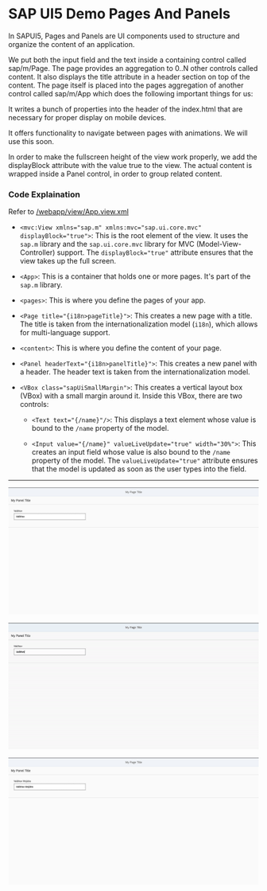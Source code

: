 # SAP UI5 Demo Pages And Panels

In SAPUI5, Pages and Panels are UI components used to structure and organize the content of an application.

We put both the input field and the text inside a containing control called sap/m/Page. The page provides an aggregation to 0..N other controls called content. It also displays the title attribute in a header section on top of the content. The page itself is placed into the pages aggregation of another control called sap/m/App which does the following important things for us:

It writes a bunch of properties into the header of the index.html that are necessary for proper display on mobile devices.

It offers functionality to navigate between pages with animations. We will use this soon.

In order to make the fullscreen height of the view work properly, we add the displayBlock attribute with the value true to the view. The actual content is wrapped inside a Panel control, in order to group related content.

### Code Explaination


Refer to [/webapp/view/App.view.xml](https://github.com/VaibhavMojidra/SAP-UI5---Demo-Pages-And-Panels/blob/master/webapp/view/App.view.xml "App.view.xml")


- `<mvc:View xmlns="sap.m" xmlns:mvc="sap.ui.core.mvc" displayBlock="true">`: This is the root element of the view. It uses the `sap.m` library and the `sap.ui.core.mvc` library for MVC (Model-View-Controller) support. The `displayBlock="true"` attribute ensures that the view takes up the full screen.

- `<App>`: This is a container that holds one or more pages. It's part of the `sap.m` library.

- `<pages>`: This is where you define the pages of your app.

- `<Page title="{i18n>pageTitle}">`: This creates a new page with a title. The title is taken from the internationalization model (`i18n`), which allows for multi-language support.

- `<content>`: This is where you define the content of your page.

- `<Panel headerText="{i18n>panelTitle}">`: This creates a new panel with a header. The header text is taken from the internationalization model.

- `<VBox class="sapUiSmallMargin">`: This creates a vertical layout box (VBox) with a small margin around it. Inside this VBox, there are two controls:

    - `<Text text="{/name}"/>`: This displays a text element whose value is bound to the `/name` property of the model.
    
    - `<Input value="{/name}" valueLiveUpdate="true" width="30%">`: This creates an input field whose value is also bound to the `/name` property of the model. The `valueLiveUpdate="true"` attribute ensures that the model is updated as soon as the user types into the field.

---

[![Vaibhav Mojidra - 1.jpeg](https://raw.githubusercontent.com/VaibhavMojidra/SAP-UI5---Demo-Pages-And-Panels/master/screenshots/1.jpeg "Vaibhav Mojidra")](https://vaibhavmojidra.github.io/site/)

[![Vaibhav Mojidra - 2.gif](https://raw.githubusercontent.com/VaibhavMojidra/SAP-UI5---Demo-Pages-And-Panels/master/screenshots/2.gif "Vaibhav Mojidra")](https://vaibhavmojidra.github.io/site/)

[![Vaibhav Mojidra - 3.jpeg](https://raw.githubusercontent.com/VaibhavMojidra/SAP-UI5---Demo-Pages-And-Panels/master/screenshots/3.jpeg "Vaibhav Mojidra")](https://vaibhavmojidra.github.io/site/)